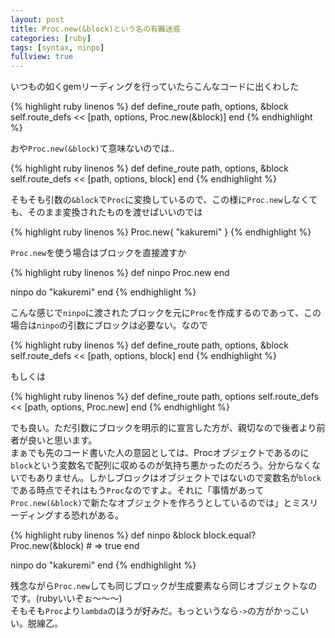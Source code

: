 ```yaml
---
layout: post
title: Proc.new(&block)という名の有難迷惑
categories: [ruby]
tags: [syntax, ninpo]
fullview: true
---
```


いつもの如くgemリーディングを行っていたらこんなコードに出くわした

{% highlight ruby linenos %}
def define_route path, options, &block
  self.route_defs << [path, options, Proc.new(&block)]
end
{% endhighlight %}

おや`Proc.new(&block)`て意味ないのでは..  
  

{% highlight ruby linenos %}
def define_route path, options, &block
  self.route_defs << [path, options, block]
end
{% endhighlight %}

そもそも引数の`&block`で`Proc`に変換しているので、この様に`Proc.new`しなくても、そのまま変換されたものを渡せばいいのでは  
  

{% highlight ruby linenos %}
Proc.new{ "kakuremi" }
{% endhighlight %}

`Proc.new`を使う場合はブロックを直接渡すか  

{% highlight ruby linenos %}
def ninpo
  Proc.new
end

ninpo do
  "kakuremi"
end
{% endhighlight %}

こんな感じで`ninpo`に渡されたブロックを元に`Proc`を作成するのであって、この場合は`ninpo`の引数にブロックは必要ない。なので  

  

{% highlight ruby linenos %}
def define_route path, options, &block
  self.route_defs << [path, options, block]
end
{% endhighlight %}

もしくは

{% highlight ruby linenos %}
def define_route path, options
  self.route_defs << [path, options, Proc.new]
end
{% endhighlight %}

でも良い。ただ引数にブロックを明示的に宣言した方が、親切なので後者より前者が良いと思います。  
まぁでも先のコード書いた人の意図としては、Procオブジェクトであるのに`block`という変数名で配列に収めるのが気持ち悪かったのだろう。分からなくないでもありません。しかしブロックはオブジェクトではないので変数名が`block`である時点でそれはもう`Proc`なのですよ。それに「事情があって`Proc.new(&block)`で新たなオブジェクトを作ろうとしているのでは」とミスリーディングする恐れがある。  
  

{% highlight ruby linenos %}
def ninpo &block
  block.equal? Proc.new(&block) # => true
end

ninpo do
  "kakuremi"
end
{% endhighlight %}

残念ながら`Proc.new`しても同じブロックが生成要素なら同じオブジェクトなのです。(rubyいいぞぉ〜〜〜)  
そもそも`Proc`より`lambda`のほうが好みだ。もっというなら`->`の方がかっこいい。脱線乙。  




